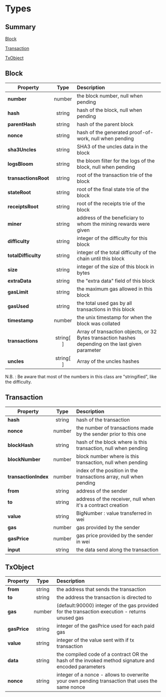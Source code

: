 # Types

## Summary
[Block](#block)

[Transaction](#transaction)

[TxObject](#txobject)


## Block


| Property      | Type          | Description |
| ------------- |:-------------:|:-----|
|**number** | number | the block number, null when pending
| **hash** | string|hash of the block, null when pending
| **parentHash** | string |hash of the parent block
|**nonce** | string | hash of the generated proof-of-work, null when pending
|**sha3Uncles** | string | SHA3 of the uncles data in the block
| **logsBloom** |string | the bloom filter for the logs of the block, null when pending
| **transactionsRoot** | string | root of the transaction trie of the block
| **stateRoot** | string | root of the final state trie of the block
| **receiptsRoot** | string | root of the receipts trie of the block
| **miner** | string | address of the beneficiary to whom the mining rewards were given
|**difficulty** | string | integer of the difficulty for this block
|**totalDifficulty**| string | integer of the total difficulty of the chain until this block
|**size** | string | integer of the size of this block in bytes
|**extraData**| string | the "extra data" field of this block
|**gasLimit** | string | the maximum gas allowed in this block
|**gasUsed**| string | the total used gas by all transactions in this block
|**timestamp**| number |the unix timestamp for when the block was collated
|**transactions**|string[ ]|Array of transaction objects, or 32 Bytes transaction hashes depending on the last given parameter
|**uncles**| string[ ] | Array of the uncles hashes

N.B. : Be aware that most of the numbers in this class are "stringified", like the difficulty.

## Transaction
| Property      | Type          | Description |
| ------------- |:-------------:|:-----|
|**hash** | string | hash of the transaction
| **nonce** | number | the number of transactions made by the sender prior to this one
| **blockHash** | string | hash of the block where is this transaction, null when pending
|**blockNumber** | number | block number where is this transaction, null when pending
|**transactionIndex** | number | index of the position in the transactions array, null when pending
| **from** |string | address of the sender
| **to** | string | address of the receiver, null when it's a contract creation
| **value** | string | BigNumber : value transferred in wei
| **gas** | number | gas provided by the sender
| **gasPrice** | number | gas price provided by the sender in wei
| **input** | string | the data send along the transaction

## TxObject
| Property      | Type          | Description |
| ------------- |:-------------:|:-----|
|**from** | string | the address that sends the transaction
| **to** | string| the address the transaction is directed to
| **gas** | number | (default:90000) integer of the gas provided for the transaction execution - returns unused gas
|**gasPrice** | string | integer of the gasPrice used for each paid gas
|**value** | string | integer of the value sent with if tx transaction
| **data** |string | the compiled code of a contract OR the hash of the invoked method signature and encoded parameters
| **nonce** |string | integer of a nonce - allows to overwrite your own pending transaction that uses the same nonce
